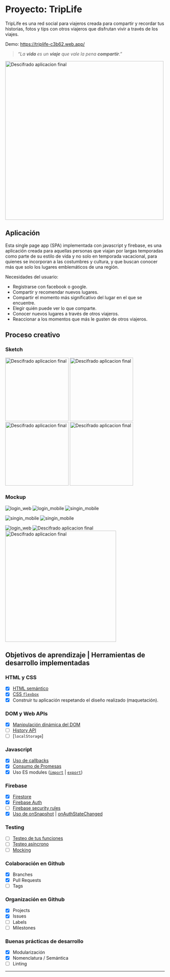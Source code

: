 # Proyecto: TripLife
TripLife es una red social para viajeros creada para compartir y recordar tus historias, fotos y tips con otros viajeros que disfrutan vivir a través de los viajes. 

Demo: https://triplife-c3b62.web.app/

>*“La **vida** es un **viaje** que vale la pena **compartir**.”*

<img src="readmeImages/logo.png" alt="Descifrado aplicacion final" width="500"/>

## Aplicación

Esta single page app (SPA) implementada con javascript y firebase, es una aplicación creada para aquellas personas que viajan por largas temporadas como parte de su estilo de vida y no solo en temporada vacacional, para quienes se incorporan a las costumbres y cultura, y que buscan conocer más que solo los lugares emblemáticos de una región.    

Necesidades del usuario:

- Registrarse con facebook o google.
- Compartir y recomendar nuevos lugares.
- Compartir el momento más significativo del lugar en el que se encuentre.
- Elegir quién puede ver lo que comparte.
- Conocer nuevos lugares a través de otros viajeros.
- Reaccionar a los momentos que más le gusten de otros viajeros.

## Proceso creativo

### Sketch

<div>
<img src="readmeImages/sketch_login.png" alt="Descifrado aplicacion final" width="200"/>
<img src="readmeImages/sketch_signin.png" alt="Descifrado aplicacion final" width="200"/>
<img src="readmeImages/sketch_profile.png" alt="Descifrado aplicacion final" width="200"/>
<img src="readmeImages/sketch_post.png" alt="Descifrado aplicacion final" width="200"/>
</div>

### Mockup

![login_web](readmeImages/login_web.png)
![login_mobile](readmeImages/login_mobile.png)
![singin_mobile](readmeImages/singin_mobile.png)

![singin_mobile](readmeImages/post_web.png)
![singin_mobile](readmeImages/post_mobile.png)

![login_web](readmeImages/profil_web.png)
<img src="readmeImages/profile_mobil.png" alt="Descifrado aplicacion final" /> </br>
<img src="readmeImages/editProfile.png" alt="Descifrado aplicacion final" width="350"/>

## Objetivos de aprendizaje | Herramientas de desarrollo implementadas

### HTML y CSS

* [x] [HTML semántico](https://developer.mozilla.org/en-US/docs/Glossary/Semantics#Semantics_in_HTML)
* [x] [CSS `flexbox`](https://css-tricks.com/snippets/css/a-guide-to-flexbox/)
* [x] Construir tu aplicación respetando el diseño realizado (maquetación).

### DOM y Web APIs

* [x] [Manipulación dinámica del DOM](https://developer.mozilla.org/es/docs/Referencia_DOM_de_Gecko/Introducci%C3%B3n)
* [ ] [History API](https://developer.mozilla.org/es/docs/DOM/Manipulando_el_historial_del_navegador)
* [ ] [`localStorage`]

### Javascript

* [x] [Uso de callbacks](https://developer.mozilla.org/es/docs/Glossary/Callback_function)
* [x] [Consumo de Promesas](https://scotch.io/tutorials/javascript-promises-for-dummies#toc-consuming-promises)
* [x] Uso ES modules
([`import`](https://developer.mozilla.org/en-US/docs/Web/JavaScript/Reference/Statements/import)
| [`export`](https://developer.mozilla.org/en-US/docs/Web/JavaScript/Reference/Statements/export))

### Firebase

* [x] [Firestore](https://firebase.google.com/docs/firestore)
* [x] [Firebase Auth](https://firebase.google.com/docs/auth/web/start)
* [ ] [Firebase security rules](https://firebase.google.com/docs/rules)
* [x] [Uso de onSnapshot](https://firebase.google.com/docs/firestore/query-data/listen)
| [onAuthStateChanged](https://firebase.google.com/docs/auth/web/start#set_an_authentication_state_observer_and_get_user_data)

### Testing

* [ ] [Testeo de tus funciones](https://jestjs.io/docs/es-ES/getting-started)
* [ ] [Testeo asíncrono](https://jestjs.io/docs/es-ES/asynchronous)
* [ ] [Mocking](https://jestjs.io/docs/es-ES/manual-mocks)

### Colaboración en Github

* [x] Branches
* [x] Pull Requests
* [ ] Tags

### Organización en Github

* [x] Projects
* [x] Issues
* [ ] Labels
* [ ] Milestones

### Buenas prácticas de desarrollo

* [x] Modularización
* [x] Nomenclatura / Semántica
* [ ] Linting

***
